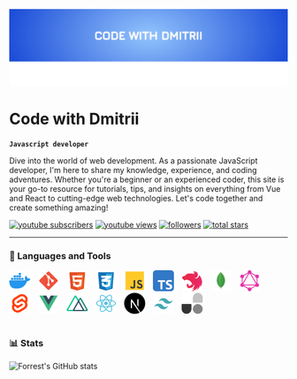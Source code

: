 <img src='./imgs/BannerWrapper.svg' />

# Code with Dmitrii
**`Javascript developer`**

Dive into the world of web development. As a passionate JavaScript developer, I'm here to share my knowledge, experience, and coding adventures. Whether you're a beginner or an experienced coder, this site is your go-to resource for tutorials, tips, and insights on everything from Vue and React to cutting-edge web technologies. Let's code together and create something amazing! 

   <p align="left">
      <a href="https://www.youtube.com/@CodeWithDmitrii?sub_confirmation=1">
         <img alt="youtube subscribers" title="Subscribe to my YouTube channel" src="https://custom-icon-badges.demolab.com/youtube/channel/subscribers/UCgVXv69mE0VbVXdmFs5nQKQ?color=%23E05D44&label=SUBSCRIBE&logo=video&logoColor=white&style=for-the-badge&labelColor=CE4630"/></a> 
      <a href="https://www.youtube.com/@CodeWithDmitrii">
         <img alt="youtube views" title="YouTube views" src="https://custom-icon-badges.demolab.com/youtube/channel/views/UCgVXv69mE0VbVXdmFs5nQKQ?color=%23E1AD0E&logo=eye&logoColor=white&style=for-the-badge&labelColor=C79600"/></a> 
      <a href="https://github.com/codewithdmitrii?tab=followers">
         <img alt="followers" title="Follow me on Github" src="https://custom-icon-badges.demolab.com/github/followers/codewithdmitrii?color=236ad3&labelColor=1155ba&style=for-the-badge&logo=person-add&label=Follow&logoColor=white"/></a>
      <a href="https://github.com/codewithdmitrii?tab=repositories&sort=stargazers">
         <img alt="total stars" title="Total stars on GitHub" src="https://custom-icon-badges.demolab.com/github/stars/codewithdmitrii?color=55960c&style=for-the-badge&labelColor=488207&logo=star"/></a>
   </p>

---

### 🧰 Languages and Tools

<img alt="docker" width="38px" style="padding-right:10px" src="./imgs/docker.svg"/>
<img alt="git" width="38px" style="padding-right:10px" src="./imgs/git.svg"/>
<img alt="css" width="38px" style="padding-right:10px" src="./imgs/html.svg"/>
<img alt="css" width="38px" style="padding-right:10px" src="./imgs/css.svg"/>
<img alt="js" width="38px" style="padding-right:10px" src="./imgs/js.svg"/>
<img alt="typescript" width="38px" style="padding-right:10px" src="./imgs/typescript.svg"/>
<img alt="nest" width="38px" style="padding-right:10px" src="./imgs/nest.svg"/>
<img alt="mongo" width="38px" style="padding-right:10px" src="./imgs/mongo.svg"/>
<img alt="graphql" width="38px" style="padding-right:10px" src="./imgs/graphql.svg"/>
<img alt="svelte" width="38px" style="padding-right:10px" src="./imgs/svelte.svg"/>
<img alt="vue" width="38px" style="padding-right:10px" src="./imgs/vue.svg"/>
<img alt="nuxt" width="38px" style="padding-right:10px" src="./imgs/nuxt.svg"/>
<img alt="react" width="38px" style="padding-right:10px" src="./imgs/react.svg"/>
<img alt="next" width="38px" style="padding-right:10px" src="./imgs/next.svg"/>
<img alt="tailwindcss" width="38px" style="padding-right:10px" src="./imgs/tailwindcss.svg"/>
<img alt="unocss" width="38px" style="padding-right:10px" src="./imgs/unocss.svg"/>

<br />

#

### 📊 Stats

![Forrest's GitHub stats](https://github-readme-stats.vercel.app/api?username=codewithdmitrii&show_icons=true&theme=gruvbox)
